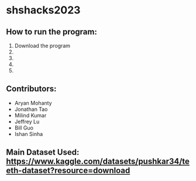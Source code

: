 # shshacks2023


## How to run the program: 
1. Download the program
2.
3.
4.
5.


## Contributors:
- Aryan Mohanty
- Jonathan Tao
- Milind Kumar
- Jeffrey Lu
- Bill Guo
- Ishan Sinha


## Main Dataset Used: https://www.kaggle.com/datasets/pushkar34/teeth-dataset?resource=download


